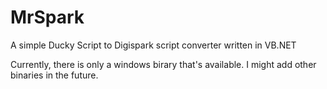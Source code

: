 # MrSpark
A simple Ducky Script to Digispark script converter written in VB.NET

Currently, there is only a windows birary that's available. I might add other binaries in the future.
